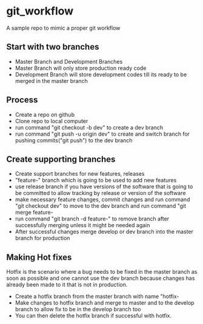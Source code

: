 # git_workflow
A sample repo to mimic a proper git workflow

## Start with two branches
- Master Branch and Development Branches
- Master Branch will only store production ready code
- Development Branch will store development codes till its ready to be merged in the master branch

## Process
- Create a repo on github
- Clone repo to local computer
- run command "git checkout -b dev" to create a dev branch
- run command "git push -u origin dev" to create and switch branch for pushing commits("git push") to the dev branch

## Create supporting branches
- Create support branches for new features, releases
- "feature-<id or description>" branch which is going to be used to add new features
- use release branch if you have versions of the software that is going to be committed to allow tracking by release or version of the software
- make necessary feature changes, commit changes and run command "git checkout dev" to move to the dev branch and run command "git merge feature-<id or description>
- run command "git branch -d feature-<id or description>" to remove branch after successfully merging unless it might be needed again
- After successful changes merge develop or dev branch into the master branch for production

## Making Hot fixes
Hotfix is the scenario where a bug needs to be fixed in the master branch as soon as possible and one cannot use the dev branch because changes has already been made to it that is not in production.

- Create a hotfix branch from the master branch with name "hotfix-<id or description>
- Make changes to hotfix branch and merge to master and to the develop branch to allow fix to be in the develop branch too
- You can then delete the hotfix branch if successful with hotfix.
